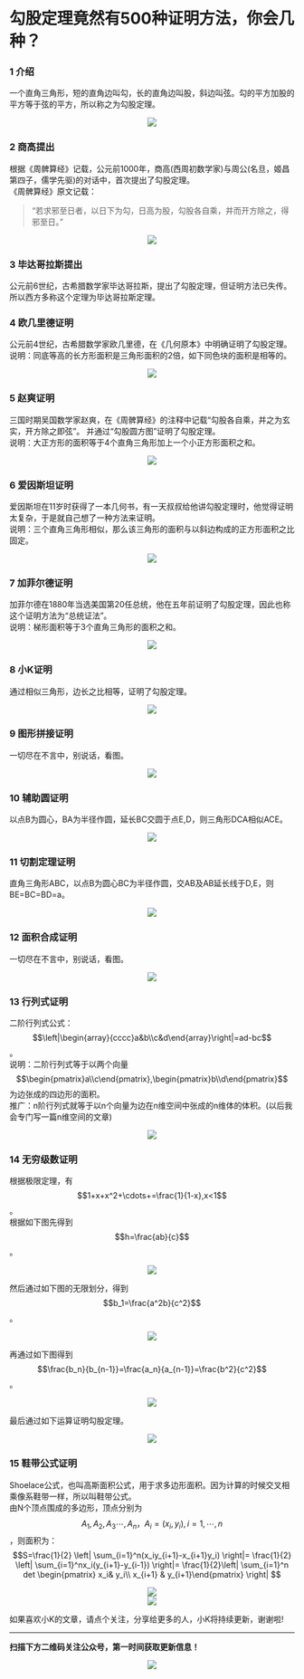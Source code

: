 # 勾股定理竟然有500种证明方法，你会几种？


### 1 介绍
一个直角三角形，短的直角边叫勾，长的直角边叫股，斜边叫弦。勾的平方加股的平方等于弦的平方，所以称之为勾股定理。
<div align=center><img src="img-勾股定理/p-1-1.jpg" style="max-height: 400px;"></div>

### 2 商高提出
根据《周髀算经》记载，公元前1000年，商高(西周初数学家)与周公(名旦，姬昌第四子，儒学先驱)的对话中，首次提出了勾股定理。  
《周髀算经》原文记载：
>“若求邪至日者，以日下为勾，日高为股，勾股各自乘，并而开方除之，得邪至日。”

<div align=center><img src="img-勾股定理/p-2-1.jpg" style="max-height: 400px;"></div>

### 3 毕达哥拉斯提出
公元前6世纪，古希腊数学家毕达哥拉斯，提出了勾股定理，但证明方法已失传。所以西方多称这个定理为毕达哥拉斯定理。
    
### 4 欧几里德证明
公元前4世纪，古希腊数学家欧几里德，在《几何原本》中明确证明了勾股定理。  
说明：同底等高的长方形面积是三角形面积的2倍，如下同色块的面积是相等的。
<div align=center><img src="img-勾股定理/p-4-1.jpg" style="max-height: 400px;"></div>

### 5 赵爽证明
三国时期吴国数学家赵爽，在《周髀算经》的注释中记载“勾股各自乘，并之为玄实，开方除之即弦”。
并通过“勾股圆方图”证明了勾股定理。  
说明：大正方形的面积等于4个直角三角形加上一个小正方形面积之和。
<div align=center><img src="img-勾股定理/p-5-1.jpg" style="max-height: 400px;"></div>

### 6 爱因斯坦证明
爱因斯坦在11岁时获得了一本几何书，有一天叔叔给他讲勾股定理时，他觉得证明太复杂，于是就自己想了一种方法来证明。  
说明：三个直角三角形相似，那么该三角形的面积与以斜边构成的正方形面积之比固定。
<div align=center><img src="img-勾股定理/p-6-1.jpg" style="max-height: 400px;"></div>


### 7 加菲尔德证明
加菲尔德在1880年当选美国第20任总统，他在五年前证明了勾股定理，因此也称这个证明方法为“总统证法”。  
说明：梯形面积等于3个直角三角形的面积之和。
<div align=center><img src="img-勾股定理/p-7-1.jpg" style="max-height: 400px;"></div>

### 8 小K证明
通过相似三角形，边长之比相等，证明了勾股定理。
<div align=center><img src="img-勾股定理/p-8-1.jpg" style="max-height: 400px;"></div>

### 9 图形拼接证明
一切尽在不言中，别说话，看图。
<div align=center><img src="img-勾股定理/p-9-1.jpg" style="max-height: 400px;"></div>

### 10 辅助圆证明
以点B为圆心，BA为半径作圆，延长BC交圆于点E,D，则三角形DCA相似ACE。
<div align=center><img src="img-勾股定理/p-10-1.jpg" style="max-height: 400px;"></div>

### 11 切割定理证明
直角三角形ABC，以点B为圆心BC为半径作圆，交AB及AB延长线于D,E，则BE=BC=BD=a。
<div align=center><img src="img-勾股定理/p-11-1.jpg" style="max-height: 400px;"></div>

### 12 面积合成证明
一切尽在不言中，别说话，看图。
<div align=center><img src="img-勾股定理/p-12-1.jpg" style="max-height: 400px;"></div>

### 13 行列式证明
二阶行列式公式：$$\left|\begin{array}{cccc}a&b\\c&d\end{array}\right|=ad-bc$$。  
说明：二阶行列式等于以两个向量$$\begin{pmatrix}a\\c\end{pmatrix},\begin{pmatrix}b\\d\end{pmatrix}$$为边张成的四边形的面积。  
推广：n阶行列式就等于以n个向量为边在n维空间中张成的n维体的体积。(以后我会专门写一篇n维空间的文章)
<div align=center><img src="img-勾股定理/p-13-1.jpg" style="max-height: 400px;"></div>

### 14 无穷级数证明
根据极限定理，有$$1+x+x^2+\cdots+=\frac{1}{1-x},x<1$$。  
根据如下图先得到$$h=\frac{ab}{c}$$。
<div align=center><img src="img-勾股定理/p-14-1.jpg" style="max-height: 400px;"></div>

然后通过如下图的无限划分，得到$$b_1=\frac{a^2b}{c^2}$$。
<div align=center><img src="img-勾股定理/p-14-2.jpg" style="max-height: 400px;"></div>

再通过如下图得到$$\frac{b_n}{b_{n-1}}=\frac{a_n}{a_{n-1}}=\frac{b^2}{c^2}$$。
<div align=center><img src="img-勾股定理/p-14-3.jpg" style="max-height: 400px;"></div>

最后通过如下运算证明勾股定理。
<div align=center><img src="img-勾股定理/p-14-4.jpg" style="max-height: 400px;"></div>

### 15 鞋带公式证明
Shoelace公式，也叫高斯面积公式，用于求多边形面积。因为计算的时候交叉相乘像系鞋带一样，所以叫鞋带公式。   
由N个顶点围成的多边形，顶点分别为$$A_1,A_2,A_3\cdots,A_n，A_i=(x_i,y_i),i=1,\cdots,n$$，则面积为：  
$$S=\frac{1}{2} \left| \sum_{i=1}^n(x_iy_{i+1}-x_{i+1}y_i) \right|=
\frac{1}{2} \left| \sum_{i=1}^nx_i(y_{i+1}-y_{i-1}) \right|=
\frac{1}{2}\left| \sum_{i=1}^n  det \begin{pmatrix} x_i& y_i\\ x_{i+1} & y_{i+1}\end{pmatrix} \right|
$$

<div align=center><img src="img-勾股定理/p-15-1.jpg" style="max-height: 400px;"></div>

<div align=center><img src="../end.jpg" style="max-height: 300px;"></div>


如果喜欢小K的文章，请点个关注，分享给更多的人，小K将持续更新，谢谢啦!  

---
**扫描下方二维码关注公众号，第一时间获取更新信息！**  
<div align=center><img src="../qrcode.gif" style="max-height: 300px;"></div>
